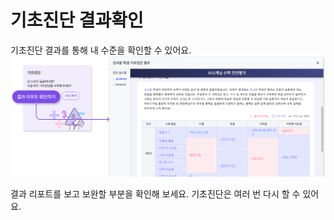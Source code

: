 # 기초진단 결과확인
기초진단 결과를 통해 내 수준을 확인할 수 있어요.
![이미지](./img/basiccheck.png)
<p></p>

결과 리포트를 보고 보완할 부분을 확인해 보세요.
기초진단은 여러 번 다시 할 수 있어요.